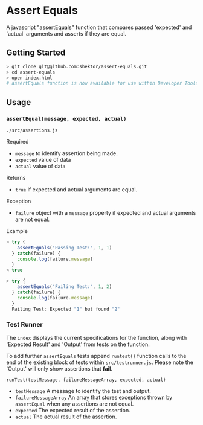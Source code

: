# Assert Equals

A javascript "assertEquals" function that compares passed 'expected' and 'actual' arguments and asserts if they are equal.

## Getting Started

```bash
> git clone git@github.com:shektor/assert-equals.git
> cd assert-equals
> open index.html
# assertEquals function is now available for use within Developer Tools Console
```

## Usage

### `assertEqual(message, expected, actual)`
`./src/assertions.js`

Required
- `message` to identify assertion being made.
- `expected` value of data
- `actual` value of data

Returns
- `true` if expected and actual arguments are equal.

Exception
- `failure` object with a `message` property if expected and actual arguments are not equal.

Example
```javascript
> try {
    assertEquals("Passing Test:", 1, 1)
  } catch(failure) {
    console.log(failure.message)
  }
< true

> try {
    assertEquals("Failing Test:", 1, 2)
  } catch(failure) {
    console.log(failure.message)
  }
  Failing Test: Expected "1" but found "2"
```

### Test Runner

The `index` displays the current specifications for the function, along with 'Expected Result' and 'Output' from tests on the function.

To add further `assertEquals` tests append `runtest()` function calls to the end of the existing block of tests within `src/testrunner.js`. Please note the 'Output' will only show assertions that **fail**.

`runTest(testMessage, failureMessageArray, expected, actual)`

- `testMessage` A message to identify the test and output.
- `failureMessageArray` An array that stores exceptions thrown by `assertEqual` when any assertions are not equal.
- `expected` The expected result of the assertion.
- `actual` The actual result of the assertion.
